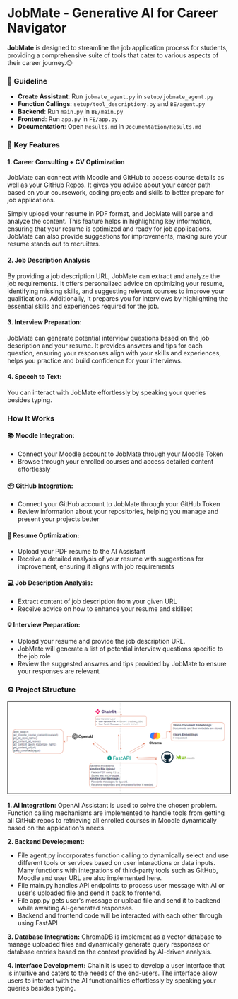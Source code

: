 # JobMate - Generative AI for Career Navigator
**JobMate** is designed to streamline the job application process for students, providing a comprehensive suite of tools that cater to various aspects of their career journey.😊

### 📂 Guideline

- **Create Assistant**: Run `jobmate_agent.py` in `setup/jobmate_agent.py`
- **Function Callings**: `setup/tool_descriptiony.py` and `BE/agent.py`
- **Backend**: Run `main.py` in `BE/main.py`
- **Frontend**: Run `app.py` in `FE/app.py`
- **Documentation**: Open `Results.md` in `Documentation/Results.md`

### 🚀 Key Features

#### 1. Career Consulting + CV Optimization

JobMate can connect with Moodle and GitHub to access course details as well as your GitHub Repos. It gives you advice about your career path based on your coursework, coding projects and skills to better prepare for job applications.

Simply upload your resume in PDF format, and JobMate will parse and analyze the content. This feature helps in highlighting key information, ensuring that your resume is optimized and ready for job applications. JobMate can also provide suggestions for improvements, making sure your resume stands out to recruiters.

#### 2. Job Description Analysis

By providing a job description URL, JobMate can extract and analyze the job requirements. It offers personalized advice on optimizing your resume, identifying missing skills, and suggesting relevant courses to improve your qualifications. Additionally, it prepares you for interviews by highlighting the essential skills and experiences required for the job.

#### 3. Interview Preparation:
JobMate can generate potential interview questions based on the job description and your resume. It provides answers and tips for each question, ensuring your responses align with your skills and experiences, helps you practice and build confidence for your interviews.

#### 4. Speech to Text:
You can interact with JobMate effortlessly by speaking your queries besides typing.

### How It Works

#### 📚 Moodle Integration:
- Connect your Moodle account to JobMate through your Moodle Token
- Browse through your enrolled courses and access detailed content effortlessly

#### 📦 GitHub Integration:
- Connect your GitHub account to JobMate through your GitHub Token
- Review information about your repositories, helping you manage and present your projects better

#### 📝 Resume Optimization:
- Upload your PDF resume to the AI Assistant
- Receive a detailed analysis of your resume with suggestions for improvement, ensuring it aligns with job requirements

#### 💻 Job Description Analysis:
- Extract content of job description from your given URL
- Receive advice on how to enhance your resume and skillset

#### 💡 Interview Preparation:
- Upload your resume and provide the job description URL.
- JobMate will generate a list of potential interview questions specific to the job role
- Review the suggested answers and tips provided by JobMate to ensure your responses are relevant

### ⚙️ Project Structure
<img alt="6.png" src="./Structure.png" style="border:1px solid"/>

**1. AI Integration:**
OpenAI Assistant is used to solve the chosen problem. Function calling mechanisms are implemented to handle tools from getting all GitHub repos to retrieving all enrolled courses in Moodle dynamically based on the application's needs.

**2. Backend Development:**
- File agent.py incorporates function calling to dynamically select and use different tools or services based on user interactions or data inputs. 
Many functions with integrations of third-party tools such as GitHub, Moodle and user URL are also implemented here.
- File main.py handles API endpoints to process user message with AI or user's uploaded file and send it back to frontend.
- File app.py gets user's message or upload file and send it to backend while awaiting AI-generated responses.
- Backend and frontend code will be interacted with each other through using FastAPI

**3. Database Integration:**
ChromaDB is implement as a vector database to manage uploaded files and dynamically generate query responses 
or database entries based on the context provided by AI-driven analysis.

**4. Interface Development:**
Chainlit is used to develop a user interface that is intuitive and caters to the needs of the end-users. 
The interface allow users to interact with the AI functionalities effortlessly by speaking your queries besides typing.
